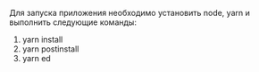 Для запуска приложения необходимо установить node, yarn и выполнить следующие команды:
1) yarn install 
2) yarn postinstall 
3) yarn ed 